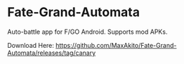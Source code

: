# Fate-Grand-Automata

Auto-battle app for F/GO Android. Supports mod APKs.

Download Here: https://github.com/MaxAkito/Fate-Grand-Automata/releases/tag/canary 
